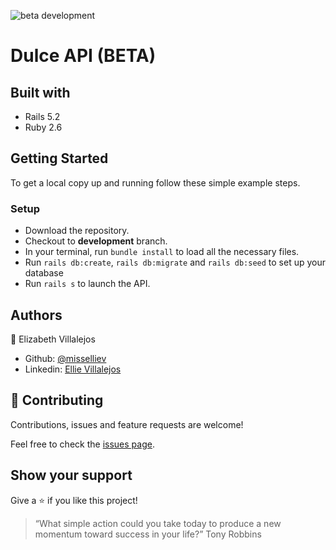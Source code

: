 ![beta development](https://img.shields.io/badge/beta-development-green?style=flat-square)

# Dulce API (BETA)

## Built with

- Rails 5.2
- Ruby 2.6

## Getting Started

To get a local copy up and running follow these simple example steps.


### Setup

- Download the repository.
- Checkout to **development** branch.
- In your terminal, run `bundle install` to load all the necessary files.
- Run `rails db:create`, `rails db:migrate` and `rails db:seed` to set up your database
- Run `rails s` to launch the API.


## Authors

👤 Elizabeth Villalejos

- Github: [@misselliev](https://github.com/misselliev)
- Linkedin: [Ellie Villalejos](https://linkedin.com/ellievillalejos)

## 🤝 Contributing

Contributions, issues and feature requests are welcome!

Feel free to check the [issues page](issues/).

## Show your support

Give a ⭐️ if you like this project!

> “What simple action could you take today to produce a new momentum toward success in your life?” Tony Robbins
